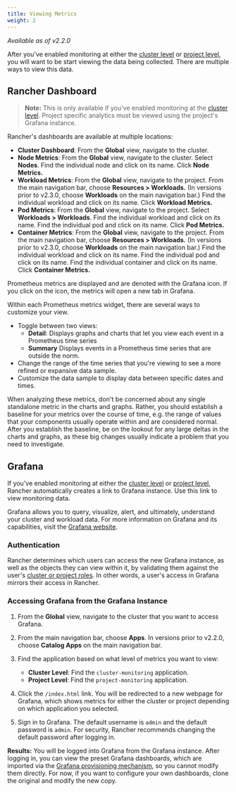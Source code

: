 ```yaml
---
title: Viewing Metrics
weight: 2
---
```


_Available as of v2.2.0_

After you've enabled monitoring at either the [cluster level]({{<baseurl>}}/rancher/v2.x/en/cluster-admin/tools/monitoring/#enabling-cluster-monitoring) or [project level]({{<baseurl>}}/rancher/v2.x/en/project-admin/tools/monitoring/#enabling-project-monitoring), you will want to be start viewing the data being collected. There are multiple ways to view this data.

## Rancher Dashboard

>**Note:** This is only available if you've enabled monitoring at the [cluster level]({{<baseurl>}}/rancher/v2.x/en/cluster-admin/tools/monitoring/#enabling-cluster-monitoring). Project specific analytics must be viewed using the project's Grafana instance.

Rancher's dashboards are available at multiple locations:

- **Cluster Dashboard**: From the **Global** view, navigate to the cluster.
- **Node Metrics**: From the **Global** view, navigate to the cluster. Select **Nodes**. Find the individual node and click on its name. Click **Node Metrics.**
- **Workload Metrics**: From the **Global** view, navigate to the project. From the main navigation bar, choose **Resources > Workloads.** (In versions prior to v2.3.0, choose **Workloads** on the main navigation bar.) Find the individual workload and click on its name. Click **Workload Metrics.**
- **Pod Metrics**: From the **Global** view, navigate to the project. Select **Workloads > Workloads**. Find the individual workload and click on its name. Find the individual pod and click on its name. Click **Pod Metrics.**
- **Container Metrics**: From the **Global** view, navigate to the project. From the main navigation bar, choose **Resources > Workloads.** (In versions prior to v2.3.0, choose **Workloads** on the main navigation bar.) Find the individual workload and click on its name. Find the individual pod and click on its name. Find the individual container and click on its name. Click **Container Metrics.**

Prometheus metrics are displayed and are denoted with the Grafana icon. If you click on the icon, the metrics will open a new tab in Grafana.

Within each Prometheus metrics widget, there are several ways to customize your view.

- Toggle between two views:
  - **Detail**: Displays graphs and charts that let you view each event in a Prometheus time series
  - **Summary** Displays events in a Prometheus time series that are outside the norm.
- Change the range of the time series that you're viewing to see a more refined or expansive data sample.
- Customize the data sample to display data between specific dates and times.

When analyzing these metrics, don't be concerned about any single standalone metric in the charts and graphs. Rather, you should establish a baseline for your metrics over the course of time, e.g. the range of values that your components usually operate within and are considered normal. After you establish the baseline, be on the lookout for any large deltas in the charts and graphs, as these big changes usually indicate a problem that you need to investigate.

## Grafana

If you've enabled monitoring at either the [cluster level]({{<baseurl>}}/rancher/v2.x/en/cluster-admin/tools/monitoring/#enabling-cluster-monitoring) or [project level]({{<baseurl>}}/rancher/v2.x/en/project-admin/tools/monitoring/#enabling-project-monitoring), Rancher automatically creates a link to Grafana instance. Use this link to view monitoring data.

Grafana allows you to query, visualize, alert, and ultimately, understand your cluster and workload data. For more information on Grafana and its capabilities, visit the [Grafana website](https://grafana.com/grafana).

### Authentication

Rancher determines which users can access the new Grafana instance, as well as the objects they can view within it, by validating them against the user's [cluster or project roles]({{<baseurl>}}/rancher/v2.x/en/admin-settings/rbac/cluster-project-roles/). In other words, a user's access in Grafana mirrors their access in Rancher.

### Accessing Grafana from the Grafana Instance

1. From the **Global** view, navigate to the cluster that you want to access Grafana.

1. From the main navigation bar, choose **Apps**. In versions prior to v2.2.0, choose **Catalog Apps** on the main navigation bar.

1. Find the application based on what level of metrics you want to view:

   - **Cluster Level**: Find the `cluster-monitoring` application.
   - **Project Level**: Find the `project-monitoring` application.

1. Click the `/index.html` link. You will be redirected to a new webpage for Grafana, which shows metrics for either the cluster or project depending on which application you selected.

1. Sign in to Grafana. The default username is `admin` and the default password is `admin`. For security, Rancher recommends changing the default password after logging in.

**Results:** You will be logged into Grafana from the Grafana instance. After logging in, you can view the preset Grafana dashboards, which are imported via the [Grafana provisioning mechanism](http://docs.grafana.org/administration/provisioning/#dashboards), so you cannot modify them directly. For now, if you want to configure your own dashboards, clone the original and modify the new copy.
